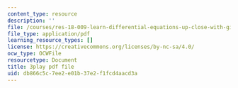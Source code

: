```yaml
---
content_type: resource
description: ''
file: /courses/res-18-009-learn-differential-equations-up-close-with-gilbert-strang-and-cleve-moler-fall-2015/db866c5c7ee2e01b37e2f1fcd4aacd3a_gwmIksA7aXM.pdf
file_type: application/pdf
learning_resource_types: []
license: https://creativecommons.org/licenses/by-nc-sa/4.0/
ocw_type: OCWFile
resourcetype: Document
title: 3play pdf file
uid: db866c5c-7ee2-e01b-37e2-f1fcd4aacd3a
---
```

